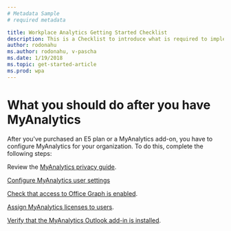 ```yaml
---
# Metadata Sample
# required metadata

title: Workplace Analytics Getting Started Checklist
description: This is a Checklist to introduce what is required to implement Workplace Analytics for your Organization
author: rodonahu
ms.author: rodonahu, v-pascha
ms.date: 1/19/2018
ms.topic: get-started-article
ms.prod: wpa
---
```


# What you should do after you have MyAnalytics

After you've purchased an E5 plan or a MyAnalytics add-on, you have to configure MyAnalytics for your organization. To do this, complete the following steps:

Review the [MyAnalytics privacy guide](../Overview/Privacy-Guide.md).

[Configure MyAnalytics user settings](../Setup/Configure_MyA_User_Settings.md)

[Check that access to Office Graph is enabled](../Setup/Check_Office_Graph.md).

[Assign MyAnalytics licenses to users](../Setup/Assign_Licenses.md).

[Verify that the MyAnalytics Outlook add-in is installed](../Setup/Verify-Add-in.md).
